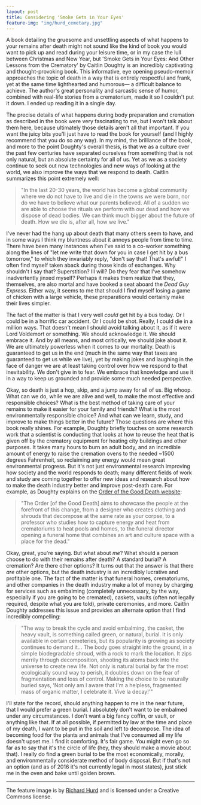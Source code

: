 ```yaml
---
layout: post
title: Considering 'Smoke Gets in Your Eyes'
feature-img: "img/hurd_cemetary.jpg"
---
```


A book detailing the gruesome and unsettling aspects of what happens to your remains after death might not sound like the kind of book you would want to pick up and read during your leisure time, or in my case the lull between Christmas and New Year, but 'Smoke Gets in Your Eyes: And Other Lessons from the Crematory' by Caitlin Doughty is an incredibly captivating and thought-provoking book. This informative, eye opening pseudo-memoir approaches the topic of death in a way that is entirely respectful and frank, yet at the same time lighthearted and humorous— a difficult balance to achieve. The author's great personality and sarcastic sense of humor, combined with real-life stories from a crematorium, made it so I couldn't put it down. I ended up reading it in a single day.

The precise details of what happens during body preparation and cremation as described in the book were very fascinating to me, but I won't talk about them here, because ultimately those details aren't all that important. If you want the juicy bits you'll just have to read the book for yourself (and I highly recommend that you do so any way). In my mind, the brilliance of the book, and more to the point Doughty's overall thesis, is that we as a culture over the past few centuries have separated ourselves from something that is not only natural, but an absolute certainty for all of us. Yet as we as a society continue to seek out new technologies and new ways of looking at the world, we also improve the ways that we respond to death. Caitlin summarizes this point extremely well:

> "In the last 20-30 years, the world has become a global community where we do not have to live and die in the towns we were born, nor do we have to believe what our parents believed.  All of a sudden we are able to choose the rituals we perform with our dead and how we dispose of dead bodies. We can think much bigger about the future of death. How we die is, after all, how we live."

I've never had the hang up about death that many others seem to have, and in some ways I think my bluntness about it annoys people from time to time. There have been many instances when I've said to a co-worker something along the lines of "let me write that down for you in case I get hit by a bus tomorrow," to which they invariably reply, "don't say that! That's awful!" I often find myself taken aback during those kinds of exchanges. Why shouldn't I say that? Superstition? Ill will? Do they fear that I've somehow inadvertently jinxed myself? Perhaps it makes them realize that they, themselves, are also mortal and have booked a seat aboard the _Dead Guy Express_. Either way, it seems to me that should I find myself losing a game of chicken with a large vehicle, these preparations would certainly make their lives simpler.

The fact of the matter is that I very well _could_ get hit by a bus today. Or I could be in a horrific car accident. Or I could be shot. Really, I could die in a million ways. That doesn't mean I should avoid talking about it, as if it were Lord Voldemort or something. We should acknowledge it. We should embrace it. And by all means, and most critically, we should joke about it. We are ultimately powerless when it comes to our mortality. Death is guaranteed to get us in the end (much in the same way that taxes are guaranteed to get us while we live), yet by making jokes and laughing in the face of danger we are at least taking control over how we respond to that inevitability. We don't give in to fear. We embrace that knowledge and use it in a way to keep us grounded and provide some much needed perspective.

Okay, so death is just a hop, skip, and a jump away for all of us. Big whoop. What can we do, while we are alive and well, to make the most effective and responsible choices? What is the best method of taking care of your remains to make it easier for your family and friends? What is the most environmentally responsible choice? And what can we learn, study, and improve to make things better in the future? Those questions are where this book really shines. For example, Doughty briefly touches on some research work that a scientist is conducting that looks at how to reuse the heat that is given off by the crematory equipment for heating city buildings and other purposes. It takes many hours to burn an adult body, and an incredible amount of energy to raise the cremation ovens to the needed ~1500 degrees Fahrenheit, so reclaiming any energy would mean great environmental progress. But it's not just environmental research improving how society and the world responds to death; many different fields of work and study are coming together to offer new ideas and research about how to make the death industry better and improve post-death care. For example, as Doughty explains on the [Order of the Good Death website](http://www.orderofthegooddeath.com/):

> "The Order [of the Good Death] aims to showcase the people at the forefront of this change, from a designer who creates clothing and shrouds that decompose at the same rate as your corpse, to a professor who studies how to capture energy and heat from crematoriums to heat pools and homes, to the funeral director opening a funeral home that combines an art and culture space with a place for the dead."

Okay, great, you're saying. But what about _me_? What should a person choose to do with their remains after death? A standard burial? A cremation? Are there other options? It turns out that the answer is that there _are_ other options, but the death industry is an incredibly lucrative and profitable one. The fact of the matter is that funeral homes, crematoriums, and other companies in the death industry make a lot of money by charging for services such as embalming (completely unnecessary, by the way, especially if you are going to be cremated), caskets, vaults (often not legally required, despite what you are told), private ceremonies, and more. Caitlin Doughty addresses this issue and provides an alternate option that I find incredibly compelling:

> "The way to break the cycle and avoid embalming, the casket, the heavy vault, is something called green, or natural, burial. It is only available in certain cemeteries, but its popularity is growing as society continues to demand it... The body goes straight into the ground, in a simple biodegradable shroud, with a rock to mark the location. It zips merrily through decomposition, shooting its atoms back into the universe to create new life. Not only is natural burial by far the most ecologically sound way to perish, it doubles down on the fear of fragmentation and loss of control. Making the choice to be naturally buried says, 'Not only am I aware that I'm a helpless, fragmented mass of organic matter, I celebrate it. Vive la decay!'"

I'll state for the record, should anything happen to me in the near future, that I would prefer a green burial. I absolutely don't want to be embalmed under any circumstances. I don't want a big fancy coffin, or vault, or anything like that. If at all possible, if permitted by law at the time and place of my death, I want to be put in the soil and left to decompose. The idea of becoming food for the plants and animals that I've consumed all my life doesn't upset me. I find it comforting. It's fair game. You might even go so far as to say that it's the circle of life (hey, they should make a movie about that). I really do find a green burial to be the most economically, morally, and environmentally considerate method of body disposal. But if that's not an option (and as of 2016 it's not currently legal in most states), just stick me in the oven and bake until golden brown.

___
The feature image is by [Richard Hurd](https://www.flickr.com/photos/rahimageworks/6307223401/) and is licensed under a Creative Commons license.
